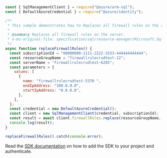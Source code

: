 ```javascript
const { SqlManagementClient } = require("@azure/arm-sql");
const { DefaultAzureCredential } = require("@azure/identity");

/**
 * This sample demonstrates how to Replaces all firewall rules on the server.
 *
 * @summary Replaces all firewall rules on the server.
 * x-ms-original-file: specification/sql/resource-manager/Microsoft.Sql/preview/2020-11-01-preview/examples/FirewallRuleReplace.json
 */
async function replaceFirewallRules() {
  const subscriptionId = "00000000-1111-2222-3333-444444444444";
  const resourceGroupName = "firewallrulecrudtest-12";
  const serverName = "firewallrulecrudtest-6285";
  const parameters = {
    values: [
      {
        name: "firewallrulecrudtest-5370 ",
        endIpAddress: "100.0.0.0",
        startIpAddress: "0.0.0.0",
      },
    ],
  };
  const credential = new DefaultAzureCredential();
  const client = new SqlManagementClient(credential, subscriptionId);
  const result = await client.firewallRules.replace(resourceGroupName, serverName, parameters);
  console.log(result);
}

replaceFirewallRules().catch(console.error);
```

Read the [SDK documentation](https://github.com/Azure/azure-sdk-for-js/blob/%40azure%2Farm-sql_9.0.1/sdk/sql/arm-sql/README.md) on how to add the SDK to your project and authenticate.
